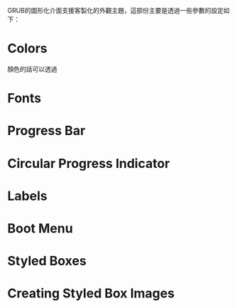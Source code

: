GRUB的圖形化介面支援客製化的外觀主題，這部份主要是透過一些參數的設定如下：

# Colors
顏色的話可以透過
# Fonts

# Progress Bar

# Circular Progress Indicator

# Labels

# Boot Menu

# Styled Boxes

# Creating Styled Box Images

